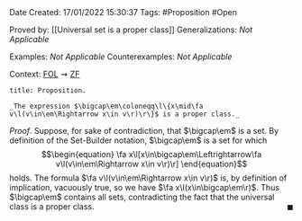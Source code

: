 <br />
<br />

Date Created: 17/01/2022 15:30:37
Tags: #Proposition #Open

Proved by: [[Universal set is a proper class]]
Generalizations: _Not Applicable_

Examples: _Not Applicable_
Counterexamples: _Not Applicable_

Context: [$\textrm{FOL}$](obsidian://open?file=First%20Order%20Logic)$\,\,\rightsquigarrow\,\,$[$\textrm{ZF}$](obsidian://open?file=Zermelo-Fraenkel%20Set%20Theory)

``` ad-Proposition
title: Proposition.

_The expression $\bigcap\em\coloneqq\l\{x\mid\fa v\l(v\in\em\Rightarrow x\in v\r)\r\}$ is a proper class._

```

_Proof_. Suppose, for sake of contradiction, that $\bigcap\em$ is a set. By definition of the Set-Builder notation, $\bigcap\em$ is a set for which
$$\begin{equation}
    \fa x\l[x\in\bigcap\em\Leftrightarrow\fa v\l(v\in\em\Rightarrow x\in v\r)\r]
\end{equation}$$
holds. The formula $\fa v\l(v\in\em\Rightarrow x\in v\r)$ is, by definition of implication, vacuously true, so we have $\fa x\l(x\in\bigcap\em\r)$. Thus $\bigcap\em$ contains all sets, contradicting the fact that the universal class is a proper class.<span style="float:right;">$\blacksquare$</span>
